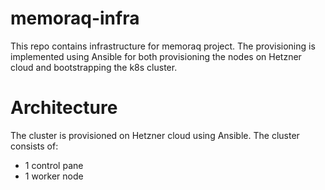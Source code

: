 # memoraq-infra
This repo contains infrastructure for memoraq project.
The provisioning is implemented using Ansible for both provisioning the nodes on Hetzner cloud and bootstrapping the k8s cluster.

# Architecture
The cluster is provisioned on Hetzner cloud using Ansible. The cluster consists of:
- 1 control pane
- 1 worker node
